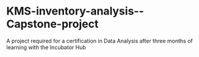 # KMS-inventory-analysis--Capstone-project
A project required for a certification in Data Analysis after three months of learning with the Incubator Hub
